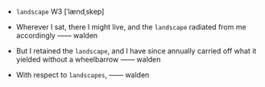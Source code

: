- `landscape` W3 [ˈlændˌskep]



-  Wherever I sat, there I might live, and the `landscape` radiated from me accordingly —— walden

-  But I retained the `landscape`, and I have since annually carried off what it yielded without a wheelbarrow —— walden

-  With respect to `landscapes`, —— walden